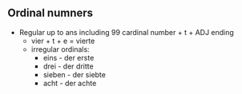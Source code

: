 ## Ordinal numners

- Regular up to ans including 99 cardinal number + t + ADJ ending
  - vier + t + e = vierte
  - irregular ordinals:
    - eins - der erste
    - drei - der dritte
    - sieben - der siebte
    - acht - der achte
